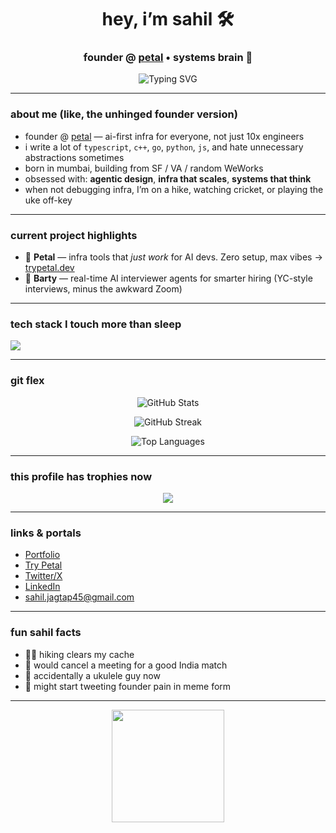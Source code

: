 <h1 align="center">hey, i’m sahil 🛠️</h1>
<h3 align="center">founder @ <a href="https://trypetal.dev">petal</a> • systems brain 🧠 </h3>

<p align="center">
  <img src="https://readme-typing-svg.demolab.com?font=Fira+Code&size=22&pause=1000&center=true&vCenter=true&width=600&height=80&lines=building+agentic+infra+and+deep+systems;making+AI+less+boring;+trying+not+to+burn+out+before+product-market-fit" alt="Typing SVG" />
</p>

---

###  about me (like, the unhinged founder version)

-  founder @ [petal](https://trypetal.dev) — ai-first infra for everyone, not just 10x engineers
-  i write a lot of `typescript`, `c++`, `go`, `python`, `js`, and hate unnecessary abstractions sometimes
-  born in mumbai, building from SF / VA / random WeWorks
-  obsessed with: **agentic design**, **infra that scales**, **systems that think**
-  when not debugging infra, I’m on a hike, watching cricket, or playing the uke off-key

---

###  current project highlights

- 🧠 **Petal** — infra tools that *just work* for AI devs. Zero setup, max vibes → [trypetal.dev](https://trypetal.dev)
- 🧠 **Barty** — real-time AI interviewer agents for smarter hiring (YC-style interviews, minus the awkward Zoom)

---

###  tech stack I touch more than sleep

<p align="left">
  <img src="https://skillicons.dev/icons?i=go,py,c,rust,js,ts,react,nextjs,tailwind,supabase,postgres,docker,linux,bash,vercel,aws,figma" />
</p>

---

###  git flex

<p align="center">
  <img src="https://github-readme-stats.vercel.app/api?username=sahiljagtap08&show_icons=true&theme=tokyonight&hide_border=true&count_private=true" alt="GitHub Stats" />
</p>

<p align="center">
  <img src="https://github-readme-streak-stats.herokuapp.com/?user=sahiljagtap08&theme=tokyonight&hide_border=true" alt="GitHub Streak" />
</p>

<p align="center">
  <img src="https://github-readme-stats.vercel.app/api/top-langs/?username=sahiljagtap08&layout=compact&theme=tokyonight&hide_border=true" alt="Top Languages" />
</p>

---

###  this profile has trophies now

<p align="center">
  <img src="https://github-profile-trophy.vercel.app/?username=sahiljagtap08&theme=algolia&no-frame=true&no-bg=true&margin-w=8" />
</p>

---

###  links & portals

-  [Portfolio](https://jagtap.tech)
-  [Try Petal](https://trypetal.dev)
-  [Twitter/X](https://x.com/twtofsahil)
-  [LinkedIn](https://linkedin.com/in/sahiljagtap08)
-  sahil.jagtap45@gmail.com

---

###  fun sahil facts

- 🧗‍♂️ hiking clears my cache
- 🏏 would cancel a meeting for a good India match
- 🎵 accidentally a ukulele guy now
- 🧵 might start tweeting founder pain in meme form

---

<p align="center">
  <img src="https://media.giphy.com/media/l41YhW3rD7g7sdyPu/giphy.gif" width="180" />
</p>
